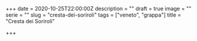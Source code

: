 +++
date = 2020-10-25T22:00:00Z
description = ""
draft = true
image = ""
serie = ""
slug = "cresta-dei-soriroli"
tags = ["veneto", "grappa"]
title = "Cresta dei Soriroli"

+++
